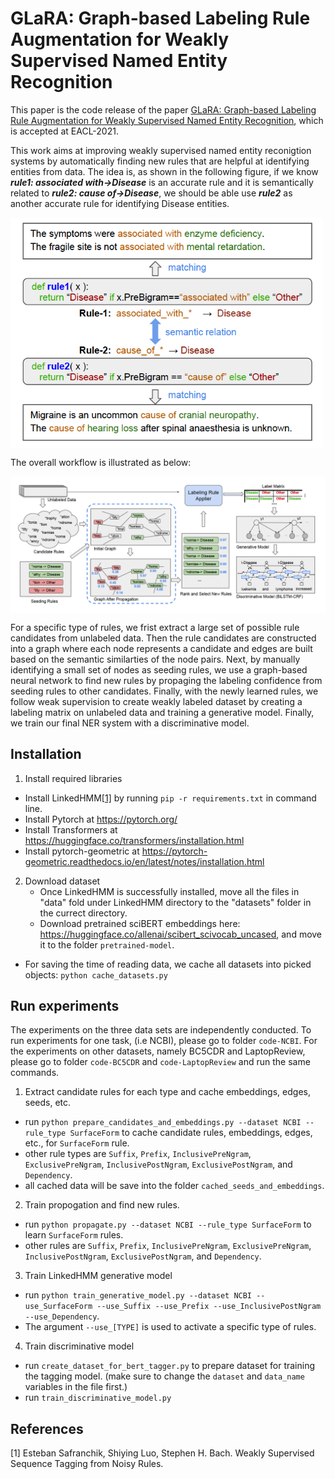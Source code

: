 # GLaRA: Graph-based Labeling Rule Augmentation for Weakly Supervised Named Entity Recognition

This paper is the code release of the paper [GLaRA: Graph-based Labeling Rule Augmentation for Weakly Supervised Named Entity Recognition](https://github.com/zhaoxy92/GLaRA), which is accepted at EACL-2021.

This work aims at improving weakly supervised named entity reconigtion systems by automatically finding new rules that are helpful at identifying entities from data. The idea is, as shown in the following figure, if we know ***rule1: associated with->Disease*** is an accurate rule and it is semantically related to ***rule2: cause of->Disease***, we should be able use ***rule2*** as another accurate rule for identifying Disease entities.


<img align="center" src="./images/rule-example.png" width="500" />


The overall workflow is illustrated as below:

<img align="center" src="./images/glara-architecture.png" width="1000" />

For a specific type of rules, we frist extract a large set of possible rule candidates from unlabeled data. Then the rule candidates are constructed into a graph where each node represents a candidate and edges are built based on the semantic similarties of the node pairs. Next, by manually identifying a small set of nodes as seeding rules, we use a graph-based neural network to find new rules by propaging the labeling confidence from seeding rules to other candidates. Finally, with the newly learned rules, we follow weak supervision to create weakly labeled dataset by creating a labeling matrix on unlabeled data and training a generative model. Finally, we train our final NER system with a discriminative model.


## Installation

1. Install required libraries
  - Install LinkedHMM[[1]](#1) by running `pip -r requirements.txt` in command line.
  - Install Pytorch at https://pytorch.org/
  - Install Transformers at https://huggingface.co/transformers/installation.html
  - Install pytorch-geometric at https://pytorch-geometric.readthedocs.io/en/latest/notes/installation.html

2. Download dataset
    - Once LinkedHMM is successfully installed, move all the files in "data" fold under LinkedHMM directory to the "datasets" folder in the currect directory.
    - Download pretrained sciBERT embeddings here: https://huggingface.co/allenai/scibert_scivocab_uncased, and move it to the folder `pretrained-model`.
  - For saving the time of reading data, we cache all datasets into picked objects: `python cache_datasets.py` 

## Run experiments
The experiments on the three data sets are independently conducted. To run experiments for one task, (i.e NCBI), please go to folder `code-NCBI`. For the experiments on other datasets, namely BC5CDR and LaptopReview, please go to folder `code-BC5CDR` and `code-LaptopReview` and run the same commands. 

1. Extract candidate rules for each type and cache embeddings, edges, seeds, etc.
  - run `python prepare_candidates_and_embeddings.py --dataset NCBI --rule_type SurfaceForm` to cache candidate rules, embeddings, edges, etc., for `SurfaceForm` rule.
  - other rule types are `Suffix`, `Prefix`, `InclusivePreNgram`, `ExclusivePreNgram`, `InclusivePostNgram`, `ExclusivePostNgram`, and `Dependency`.
  - all cached data will be save into the folder `cached_seeds_and_embeddings`.

2. Train propogation and find new rules.
  - run `python propagate.py --dataset NCBI --rule_type SurfaceForm` to learn `SurfaceForm` rules. 
  - other rules are `Suffix`, `Prefix`, `InclusivePreNgram`, `ExclusivePreNgram`, `InclusivePostNgram`, `ExclusivePostNgram`, and `Dependency`.
 
3. Train LinkedHMM generative model
  - run `python train_generative_model.py --dataset NCBI --use_SurfaceForm --use_Suffix --use_Prefix --use_InclusivePostNgram --use_Dependency`.
  - The argument `--use_[TYPE]` is used to activate a specific type of rules.
  
4. Train discriminative model
  - run `create_dataset_for_bert_tagger.py` to prepare dataset for training the tagging model. (make sure to change the `dataset` and `data_name` variables in the file first.)
  - run `train_discriminative_model.py`
  
## References

<a id="1">[1]</a> 
Esteban Safranchik, Shiying Luo, Stephen H. Bach.
Weakly Supervised Sequence Tagging from Noisy Rules.
